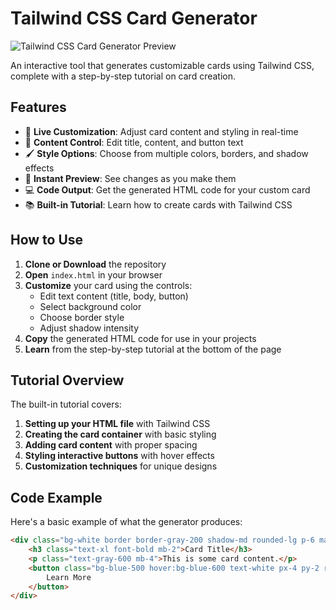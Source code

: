 # Tailwind CSS Card Generator

![Tailwind CSS Card Generator Preview](https://via.placeholder.com/800x500?text=Tailwind+CSS+Card+Generator+Preview)

An interactive tool that generates customizable cards using Tailwind CSS, complete with a step-by-step tutorial on card creation.

## Features

- 🎨 **Live Customization**: Adjust card content and styling in real-time
- 📝 **Content Control**: Edit title, content, and button text
- 🖌️ **Style Options**: Choose from multiple colors, borders, and shadow effects
- 👀 **Instant Preview**: See changes as you make them
- 💻 **Code Output**: Get the generated HTML code for your custom card
- 📚 **Built-in Tutorial**: Learn how to create cards with Tailwind CSS


## How to Use

1. **Clone or Download** the repository
2. **Open** `index.html` in your browser
3. **Customize** your card using the controls:
   - Edit text content (title, body, button)
   - Select background color
   - Choose border style
   - Adjust shadow intensity
4. **Copy** the generated HTML code for use in your projects
5. **Learn** from the step-by-step tutorial at the bottom of the page

## Tutorial Overview

The built-in tutorial covers:

1. **Setting up your HTML file** with Tailwind CSS
2. **Creating the card container** with basic styling
3. **Adding card content** with proper spacing
4. **Styling interactive buttons** with hover effects
5. **Customization techniques** for unique designs

## Code Example

Here's a basic example of what the generator produces:

```html
<div class="bg-white border border-gray-200 shadow-md rounded-lg p-6 max-w-sm mx-auto">
    <h3 class="text-xl font-bold mb-2">Card Title</h3>
    <p class="text-gray-600 mb-4">This is some card content.</p>
    <button class="bg-blue-500 hover:bg-blue-600 text-white px-4 py-2 rounded transition-colors">
        Learn More
    </button>
</div>
